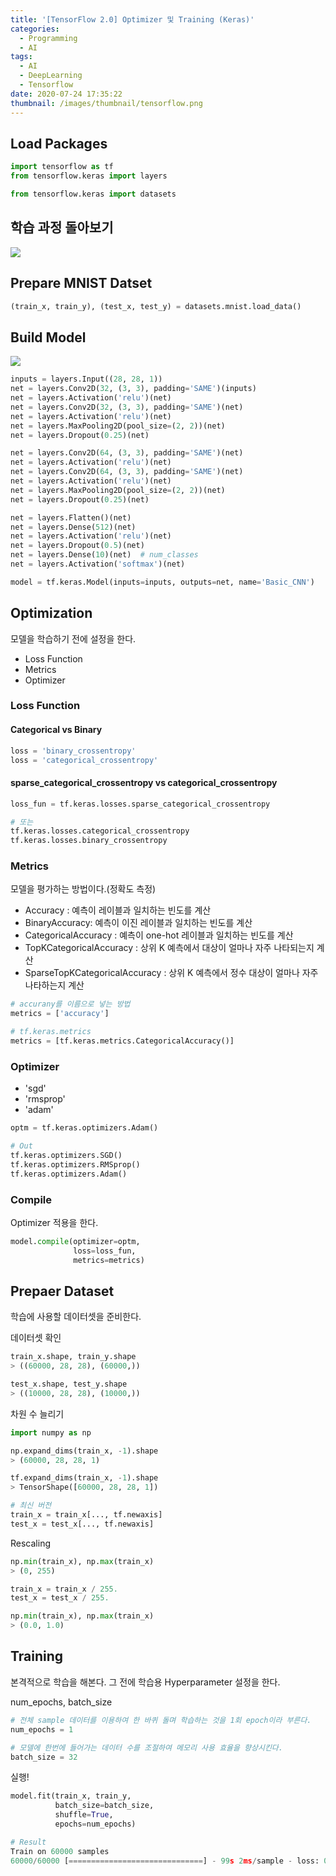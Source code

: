 ```yaml
---
title: '[TensorFlow 2.0] Optimizer 및 Training (Keras)'
categories:
  - Programming
  - AI
tags:
  - AI
  - DeepLearning
  - Tensorflow
date: 2020-07-24 17:35:22
thumbnail: /images/thumbnail/tensorflow.png
---
```


## Load Packages

```python
import tensorflow as tf
from tensorflow.keras import layers

from tensorflow.keras import datasets
```

## 학습 과정 돌아보기

![](/images/ai/dev/18.png)

## Prepare MNIST Datset

```python
(train_x, train_y), (test_x, test_y) = datasets.mnist.load_data()
```

## Build Model

![](/images/ai/dev/17.png)

```python
inputs = layers.Input((28, 28, 1))
net = layers.Conv2D(32, (3, 3), padding='SAME')(inputs)
net = layers.Activation('relu')(net)
net = layers.Conv2D(32, (3, 3), padding='SAME')(net)
net = layers.Activation('relu')(net)
net = layers.MaxPooling2D(pool_size=(2, 2))(net)
net = layers.Dropout(0.25)(net)

net = layers.Conv2D(64, (3, 3), padding='SAME')(net)
net = layers.Activation('relu')(net)
net = layers.Conv2D(64, (3, 3), padding='SAME')(net)
net = layers.Activation('relu')(net)
net = layers.MaxPooling2D(pool_size=(2, 2))(net)
net = layers.Dropout(0.25)(net)

net = layers.Flatten()(net)
net = layers.Dense(512)(net)
net = layers.Activation('relu')(net)
net = layers.Dropout(0.5)(net)
net = layers.Dense(10)(net)  # num_classes
net = layers.Activation('softmax')(net)

model = tf.keras.Model(inputs=inputs, outputs=net, name='Basic_CNN')
```

## Optimization

모델을 학습하기 전에 설정을 한다.

- Loss Function
- Metrics
- Optimizer

### Loss Function

#### Categorical vs Binary

```python
loss = 'binary_crossentropy'
loss = 'categorical_crossentropy'
```

#### sparse_categorical_crossentropy vs categorical_crossentropy

```python
loss_fun = tf.keras.losses.sparse_categorical_crossentropy

# 또는
tf.keras.losses.categorical_crossentropy
tf.keras.losses.binary_crossentropy
```

### Metrics

모델을 평가하는 방법이다.(정확도 측정)

- Accuracy : 예측이 레이블과 일치하는 빈도를 계산
- BinaryAccuracy: 예측이 이진 레이블과 일치하는 빈도를 계산
- CategoricalAccuracy : 예측이 one-hot 레이블과 일치하는 빈도를 계산
- TopKCategoricalAccuracy : 상위 K 예측에서 대상이 얼마나 자주 나타되는지 계산
- SparseTopKCategoricalAccuracy : 상위 K 예측에서 정수 대상이 얼마나 자주 나타하는지 계산

```python
# accurany를 이름으로 넣는 방법
metrics = ['accuracy']

# tf.keras.metrics
metrics = [tf.keras.metrics.CategoricalAccuracy()]
```

### Optimizer

- 'sgd'
- 'rmsprop'
- 'adam'

```python
optm = tf.keras.optimizers.Adam()

# Out
tf.keras.optimizers.SGD()
tf.keras.optimizers.RMSprop()
tf.keras.optimizers.Adam()
```

### Compile

Optimizer 적용을 한다.

```python
model.compile(optimizer=optm,
              loss=loss_fun,
              metrics=metrics)
```

## Prepaer Dataset

학습에 사용할 데이터셋을 준비한다.

데이터셋 확인

```python
train_x.shape, train_y.shape
> ((60000, 28, 28), (60000,))

test_x.shape, test_y.shape
> ((10000, 28, 28), (10000,))
```

차원 수 늘리기

```python
import numpy as np

np.expand_dims(train_x, -1).shape
> (60000, 28, 28, 1)

tf.expand_dims(train_x, -1).shape
> TensorShape([60000, 28, 28, 1])
```

```python
# 최신 버전
train_x = train_x[..., tf.newaxis]
test_x = test_x[..., tf.newaxis]
```

Rescaling

```python
np.min(train_x), np.max(train_x)
> (0, 255)

train_x = train_x / 255.
test_x = test_x / 255.

np.min(train_x), np.max(train_x)
> (0.0, 1.0)
```

## Training

본격적으로 학습을 해본다. 그 전에 학습용 Hyperparameter 설정을 한다.

num_epochs, batch_size

```python
# 전체 sample 데이터를 이용하여 한 바퀴 돌며 학습하는 것을 1회 epoch이라 부른다.
num_epochs = 1

# 모델에 한번에 들어가는 데이터 수를 조절하여 메모리 사용 효율을 향상시킨다.
batch_size = 32
```

실행!

```python
model.fit(train_x, train_y,
          batch_size=batch_size,
          shuffle=True,
          epochs=num_epochs)

# Result
Train on 60000 samples
60000/60000 [==============================] - 99s 2ms/sample - loss: 0.1414 - categorical_accuracy: 0.0992
```
